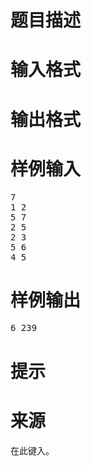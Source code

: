 

# 题目描述



# 输入格式



# 输出格式



# 样例输入


<pre>7
1 2
5 7
2 5
2 3
5 6
4 5</pre>

# 样例输出


<pre>6 239</pre>

# 提示



# 来源


<p>
在此键入。
</p>
